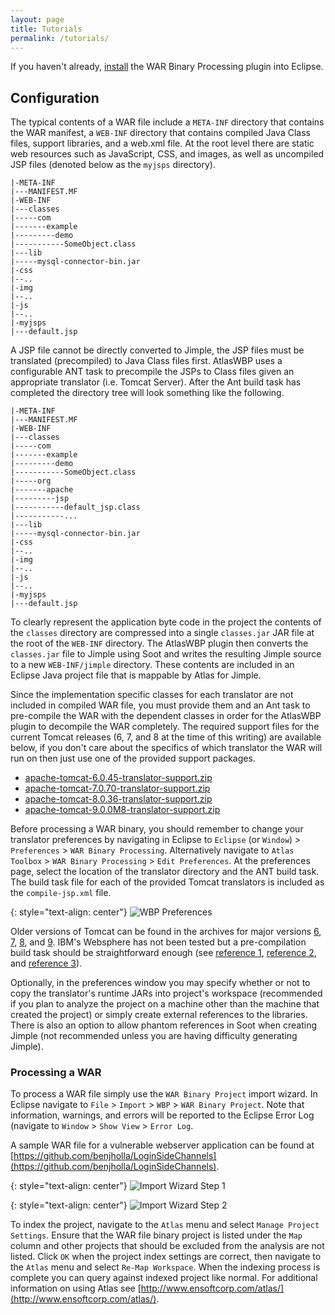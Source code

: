 ```yaml
---
layout: page
title: Tutorials
permalink: /tutorials/
---
```


If you haven't already, [install](/AtlasWBP/install) the WAR Binary Processing plugin into Eclipse.

## Configuration
The typical contents of a WAR file include a `META-INF` directory that contains the WAR manifest, a `WEB-INF` directory that contains compiled Java Class files, support libraries, and a web.xml file. At the root level there are static web resources such as JavaScript, CSS, and images, as well as uncompiled JSP files (denoted below as the `myjsps` directory).

	|-META-INF
	|---MANIFEST.MF
	|-WEB-INF
	|---classes
	|-----com
	|-------example
	|---------demo
	|-----------SomeObject.class
	|---lib
	|-----mysql-connector-bin.jar
	|-css
	|--..
	|-img
	|--..
	|-js
	|--..
	|-myjsps
	|---default.jsp

A JSP file cannot be directly converted to Jimple, the JSP files must be translated (precompiled) to Java Class files first. AtlasWBP uses a configurable ANT task to precompile the JSPs to Class files given an appropriate translator (i.e. Tomcat Server). After the Ant build task has completed the directory tree will look something like the following.

	|-META-INF
	|---MANIFEST.MF
	|-WEB-INF
	|---classes
	|-----com
	|-------example
	|---------demo
	|-----------SomeObject.class
	|-----org
	|-------apache
	|---------jsp
	|-----------default_jsp.class
	|-----------...
	|---lib
	|-----mysql-connector-bin.jar
	|-css
	|--..
	|-img
	|--..
	|-js
	|--..
	|-myjsps
	|---default.jsp

To clearly represent the application byte code in the project the contents of the `classes` directory are compressed into a single `classes.jar` JAR file at the root of the `WEB-INF` directory. The AtlasWBP plugin then converts the `classes.jar` file to Jimple using Soot and writes the resulting Jimple source to a new `WEB-INF/jimple` directory. These contents are included in an Eclipse Java project file that is mappable by Atlas for Jimple.

Since the implementation specific classes for each translator are not included in compiled WAR file, you must provide them and an Ant task to pre-compile the WAR with the dependent classes in order for the AtlasWBP plugin to decompile the WAR completely.  The required support files for the current Tomcat releases (6, 7, and 8 at the time of this writing) are available below, if you don't care about the specifics of which translator the WAR will run on then just use one of the provided support packages.

- [apache-tomcat-6.0.45-translator-support.zip](/AtlasWBP/supplemental_files/apache-tomcat-6.0.45-translator-support.zip)
- [apache-tomcat-7.0.70-translator-support.zip](/AtlasWBP/supplemental_files/apache-tomcat-7.0.70-translator-support.zip)
- [apache-tomcat-8.0.36-translator-support.zip](/AtlasWBP/supplemental_files/apache-tomcat-8.0.36-translator-support.zip)
- [apache-tomcat-9.0.0M8-translator-support.zip](/AtlasWBP/supplemental_files/apache-tomcat-9.0.0M8-translator-support.zip)

Before processing a WAR binary, you should remember to change your translator preferences by navigating in Eclipse to `Eclipse` (or `Window`) &gt; `Preferences` &gt; `WAR Binary Processing`. Alternatively navigate to `Atlas Toolbox` &gt; `WAR Binary Processing` &gt; `Edit Preferences`. At the preferences page, select the location of the translator directory and the ANT build task. The build task file for each of the provided Tomcat translators is included as the `compile-jsp.xml` file.

{: style="text-align: center"}
![WBP Preferences](/AtlasWBP/images/preferences.png)

Older versions of Tomcat can be found in the archives for major versions [6](https://archive.apache.org/dist/tomcat/tomcat-6/), [7](https://archive.apache.org/dist/tomcat/tomcat-7/), [8](https://archive.apache.org/dist/tomcat/tomcat-8/), and [9](https://tomcat.apache.org/download-90.cgi).  IBM's Websphere has not been tested but a pre-compilation build task should be straightforward enough (see [reference 1](http://stackoverflow.com/a/1163816/475329), [reference 2](https://www-01.ibm.com/support/knowledgecenter/SSEQTP_8.5.5/com.ibm.websphere.nd.doc/ae/tovr_ant.html), and [reference 3](http://www-01.ibm.com/support/knowledgecenter/SSCKBL_8.0.0/com.ibm.websphere.javadoc.doc/web/apidocs/com/ibm/websphere/ant/tasks/JspC.html)).

Optionally, in the preferences window you may specify whether or not to copy the translator's runtime JARs into project's workspace (recommended if you plan to analyze the project on a machine other than the machine that created the project) or simply create external references to the libraries.  There is also an option to allow phantom references in Soot when creating Jimple (not recommended unless you are having difficulty generating Jimple).

### Processing a WAR
To process a WAR file simply use the `WAR Binary Project` import wizard. In Eclipse navigate to `File` &gt; `Import` &gt; `WBP` &gt; `WAR Binary Project`. Note that information, warnings, and errors will be reported to the Eclipse Error Log (navigate to `Window` &gt; `Show View` &gt; `Error Log`.

A sample WAR file for a vulnerable webserver application can be found at [https://github.com/benjholla/LoginSideChannels](https://github.com/benjholla/LoginSideChannels).

{: style="text-align: center"}
![Import Wizard Step 1](/AtlasWBP/images/import_wizard_1.png)

{: style="text-align: center"}
![Import Wizard Step 2](/AtlasWBP/images/import_wizard_2.png)

To index the project, navigate to the `Atlas` menu and select `Manage Project Settings`.  Ensure that the WAR file binary project is listed under the `Map` column and other projects that should be excluded from the analysis are not listed.  Click `OK` when the project index settings are correct, then navigate to the `Atlas` menu and select `Re-Map Workspace`.  When the indexing process is complete you can query against indexed project like normal.  For additional information on using Atlas see [http://www.ensoftcorp.com/atlas/](http://www.ensoftcorp.com/atlas/).
